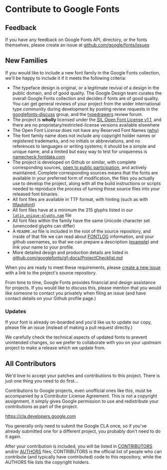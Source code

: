 # Contribute to Google Fonts

## Feedback

If you have any feedback on Google Fonts API, directory, or the fonts themselves, please create an issue at [github.com/google/fonts/issues](http://github.com/google/fonts/issues)

## New Families

If you would like to include a new font family in the Google Fonts collection, we'll be happy to include it if it meets the following criteria:

* The typeface design is original, or a legitimate revival of a design in the public domain, and of good quality. The Google Design team curates the overall Google Fonts collection and decides if fonts are of good quality. You can get general reviews of your project from the wider international type community during development by posting review requests in the [googlefonts-discuss](https://groups.google.com/forum/#!forum/googlefonts-discuss) group, and the [typedrawers](http://typedrawers.com/categories/critiques%E2%80%94type-design) review forum.  
* The project is **wholly** licensed under the [SIL Open Font License v1.1](http://scripts.sil.org/OFL), and there are no proprietary/restricted-license versions available elsewhere
* The Open Font License does not have any Reserved Font Names ([why](https://github.com/simoncozens/silson/issues/1))  
* The font family name does not include any copyright holder names or registered trademarks, and no initials or abbreviations, and no references to languages or writing systems; it should be a simple and unique name, and a limited but easy way to test for uniqueness is [namecheck.fontdata.com](https://namecheck.fontdata.com)  
* The project is developed on Github or similar, with complete corresponding sources, [open to public participation](http://producingoss.com), and actively maintained. Complete corresponding sources means that the fonts are available in your preferred form of modification, the files you actually use to develop the project, along with all the build instructions or scripts needed to  reproduce the process of turning those source files into your released font binaries.  
* All font files are available in TTF format, with hinting (such as with [ttfautohint](http://www.freetype.org/ttfautohint/))  
* All font files have at a minimum the 215 glyphs listed in our [`latin_unique-glyphs.nam`](https://github.com/googlefonts/tools/blob/master/encodings/latin_unique-glyphs.nam) file  
* All font files within the family have the same Unicode character set (unencoded glyphs can differ)  
* A `README.md` file is included in the root of the source repository, and inside of that file we can read about [FONTLOG](http://scripts.sil.org/cms/scripts/page.php?site_id=nrsi&id=ofl-faq_web#43cecb44) information, and your github usernames, so that we can prepare a description ([example](https://github.com/google/fonts/blob/master/ofl/poppins/DESCRIPTION.en_us.html)) and link your name to your profile.  
* More detailed design and production details are listed in [github.com/googlefonts/gf-docs/ProjectChecklist.md](https://github.com/googlefonts/gf-docs/blob/master/ProjectChecklist.md)  

When you are ready to meet these requirements, please [create a new issue](https://github.com/google/fonts/issues) with a link to the project's source repository.

From time to time, Google Fonts provides financial and design assistance for projects. 
If you would like to discuss this, please mention that you would like someone to contact you privately when filing an issue (and have contact details on your Github profile page.)

### Updates

If your font is already on-boarded and you'd like us to update our copy, please file an issue (instead of making a pull request directly.)

We carefully check the technical aspects of updated fonts to prevent unintended changes, so we prefer to collaborate with you on your upstream project to make a release which we update from. 

## All Contributors

We'd love to accept your patches and contributions to this project. 
There is just one thing you need to do first...

Contributions to Google projects, even unofficial ones like this, must be accompanied by a Contributor License Agreement. 
This is not a copyright assignment, it simply gives Google permission to use and redistribute your contributions as part of the project.

<https://cla.developers.google.com>

You generally only need to submit the Google CLA once, so if you've already submitted one for a different project, you probably don't need to do it again.

After your contribution is included, you will be listed in [CONTRIBUTORS](CONTRIBUTORS) and/or [AUTHORS](AUTHORS) files; 
CONTRIBUTORS is the official list of people who can contribute (and typically have contributed) code to this repository, while the AUTHORS file lists the copyright holders.
